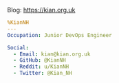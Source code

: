 Blog: https://kian.org.uk

```yaml
%KianNH
---
Occupation: Junior DevOps Engineer

Social:
  - Email: kian@kian.org.uk
  - GitHub: @KianNH
  - Reddit: u/KianNH
  - Twitter: @Kian_NH
```
